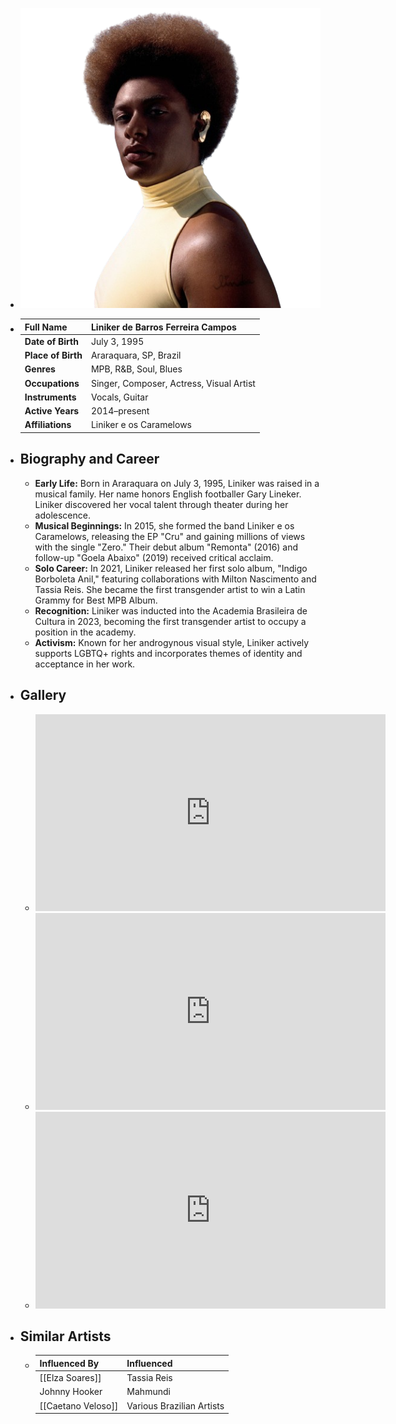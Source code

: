 ---
---




- ![liniker.png](../assets/liniker_1717739992665_0.png)
- | **Full Name**     | Liniker de Barros Ferreira Campos      |
  |-------------------|----------------------------------------|
  | **Date of Birth** | July 3, 1995                           |
  | **Place of Birth**| Araraquara, SP, Brazil                 |
  | **Genres**        | MPB, R&B, Soul, Blues                  |
  | **Occupations**   | Singer, Composer, Actress, Visual Artist|
  | **Instruments**   | Vocals, Guitar                         |
  | **Active Years**  | 2014–present                           |
  | **Affiliations**  | Liniker e os Caramelows                |
- ## **Biography and Career**
	- **Early Life:** Born in Araraquara on July 3, 1995, Liniker was raised in a musical family. Her name honors English footballer Gary Lineker. Liniker discovered her vocal talent through theater during her adolescence.
	- **Musical Beginnings:** In 2015, she formed the band Liniker e os Caramelows, releasing the EP "Cru" and gaining millions of views with the single "Zero." Their debut album "Remonta" (2016) and follow-up "Goela Abaixo" (2019) received critical acclaim.
	- **Solo Career:** In 2021, Liniker released her first solo album, "Indigo Borboleta Anil," featuring collaborations with Milton Nascimento and Tassia Reis. She became the first transgender artist to win a Latin Grammy for Best MPB Album.
	- **Recognition:** Liniker was inducted into the Academia Brasileira de Cultura in 2023, becoming the first transgender artist to occupy a position in the academy.
	- **Activism:** Known for her androgynous visual style, Liniker actively supports LGBTQ+ rights and incorporates themes of identity and acceptance in her work.
- ## **Gallery**
	- <iframe width="560" height="315" src="https://www.youtube.com/embed/CZwZX-QdJ0E?si=6vzPIqYrY9-t1oaC" title="YouTube video player" frameborder="0" allow="accelerometer; autoplay; clipboard-write; encrypted-media; gyroscope; picture-in-picture; web-share" referrerpolicy="strict-origin-when-cross-origin" allowfullscreen></iframe>
	- <iframe width="560" height="315" src="https://www.youtube.com/embed/M4s3yTJCcmI?si=5tCotbZf9YfPrpeP" title="YouTube video player" frameborder="0" allow="accelerometer; autoplay; clipboard-write; encrypted-media; gyroscope; picture-in-picture; web-share" referrerpolicy="strict-origin-when-cross-origin" allowfullscreen></iframe>
	- <iframe width="560" height="315" src="https://www.youtube.com/embed/857vqr0OUKY?si=XyGmdrg3_dqlmIw-" title="YouTube video player" frameborder="0" allow="accelerometer; autoplay; clipboard-write; encrypted-media; gyroscope; picture-in-picture; web-share" referrerpolicy="strict-origin-when-cross-origin" allowfullscreen></iframe>
- ## **Similar Artists**
	- | Influenced By       | Influenced                    |
	  |---------------------|-------------------------------|
	  | [[Elza Soares]]     | Tassia Reis                   |
	  | Johnny Hooker   | Mahmundi                      |
	  | [[Caetano Veloso]]  | Various Brazilian Artists     |